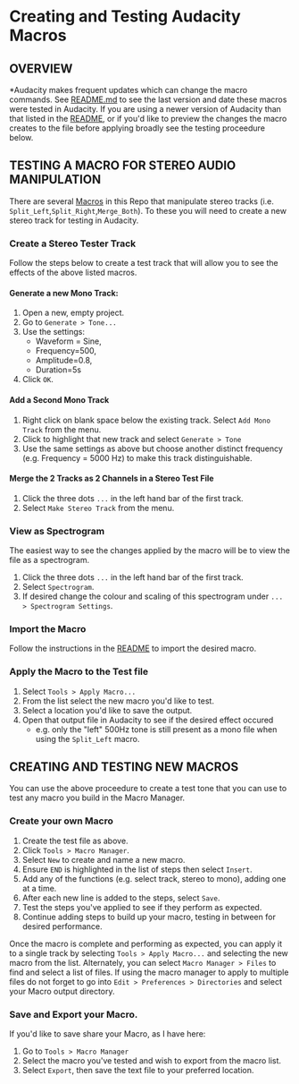 # Creating and Testing Audacity Macros

## OVERVIEW ##
*Audacity makes frequent updates which can change the macro commands. See [README.md](README.md) to see the last version and date these macros were tested in Audacity.
If you are using a newer version of Audacity than that listed in the [README](README.md), or if you'd like to preview the changes the macro creates to the file before applying broadly see the testing proceedure below.

## TESTING A MACRO FOR STEREO AUDIO MANIPULATION ##
There are several [Macros](MACROS/) in this Repo that manipulate stereo tracks (i.e. `Split_Left`,`Split_Right`,`Merge_Both`). To these you will need to create a new stereo track for testing in Audacity.

### Create a Stereo Tester Track
Follow the steps below to create a test track that will allow you to see the effects of the above listed macros.

#### Generate a new Mono Track:
1. Open a new, empty project.
2. Go to `Generate > Tone...`
3. Use the settings:
   - Waveform = Sine,
   - Frequency=500,
   - Amplitude=0.8,
   - Duration=5s
4. Click `OK`.

#### Add a Second Mono Track
1. Right click on blank space below the existing track. Select `Add Mono Track` from the menu.
2. Click to highlight that new track and select `Generate > Tone`
3. Use the same settings as above but choose another distinct frequency (e.g. Frequency = 5000 Hz) to make this track distinguishable.

#### Merge the 2 Tracks as 2 Channels in a Stereo Test File
1. Click the three dots `...` in the left hand bar of the first track.
2. Select `Make Stereo Track` from the menu.

### View as Spectrogram
The easiest way to see the changes applied by the macro will be to view the file as a spectrogram.
1. Click the three dots `...` in the left hand bar of the first track.
2. Select `Spectrogram`.
3. If desired change the colour and scaling of this spectrogram under `... > Spectrogram Settings`.

### Import the Macro
Follow the instructions in the [README](README.md) to import the desired macro.

### Apply the Macro to the Test file
1. Select `Tools > Apply Macro...`
2. From the list select the new macro you'd like to test.
3. Select a location you'd like to save the output.
4. Open that output file in Audacity to see if the desired effect occured
   - e.g. only the "left" 500Hz tone is still present as a mono file when using the `Split_Left` macro.

## CREATING AND TESTING NEW MACROS ##
You can use the above proceedure to create a test tone that you can use to test any macro you build in the Macro Manager.

### Create your own Macro
1. Create the test file as above.
2. Click `Tools > Macro Manager`.
3. Select `New` to create and name a new macro.
4. Ensure `END` is highlighted in the list of steps then select `Insert`.
5. Add any of the functions (e.g. select track, stereo to mono), adding one at a time.
6. After each new line is added to the steps, select `Save`.
7. Test the steps you've applied to see if they perform as expected.
8. Continue adding steps to build up your macro, testing in between for desired performance.

Once the macro is complete and performing as expected, you can apply it to a single track by selecting `Tools > Apply Macro...` and selecting the new macro from the list. 
Alternately, you can select `Macro Manager > Files` to find and select a list of files. If using the macro manager to apply to multiple files do not forget to go into `Edit > Preferences > Directories` and select your Macro output directory.

### Save and Export your Macro.

If you'd like to save share your Macro, as I have here:

1. Go to  `Tools > Macro Manager`
2. Select the macro you've tested and wish to export from the macro list.
3. Select `Export`, then save the text file to your preferred location.
